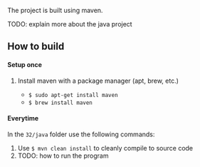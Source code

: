 The project is built using maven.

TODO: explain more about the java project

## How to build

#### Setup once

1. Install maven with a package manager (apt, brew, etc.)

	* `$ sudo apt-get install maven`
	* `$ brew install maven`

#### Everytime

In the `32/java` folder use the following commands:

1. Use `$ mvn clean install` to cleanly compile to source code
2. TODO: how to run the program
